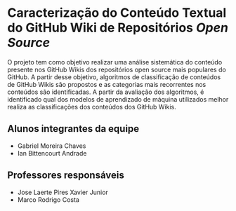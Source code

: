 # Caracterização do Conteúdo Textual do GitHub Wiki de Repositórios _Open Source_

O projeto tem como objetivo realizar uma análise sistemática do conteúdo presente nos GitHub Wikis dos repositórios open source mais populares do GitHub. A partir desse objetivo, algoritmos de classificação de conteúdos de GitHub Wikis são propostos e as categorias mais recorrentes nos conteúdos são identificadas. A partir da avaliação dos algoritmos, é identificado qual dos modelos de aprendizado de máquina utilizados melhor realiza as classificações dos conteúdos dos GitHub Wikis.

## Alunos integrantes da equipe

- Gabriel Moreira Chaves
- Ian Bittencourt Andrade

## Professores responsáveis

- Jose Laerte Pires Xavier Junior
- Marco Rodrigo Costa
<!-- * Nome do orientador de TCC II -->

<!-- ## Instruções de Replicação/Reprodução

Apresentar instruções de como o trabalho pode ser replicado/reproduzido. -->
